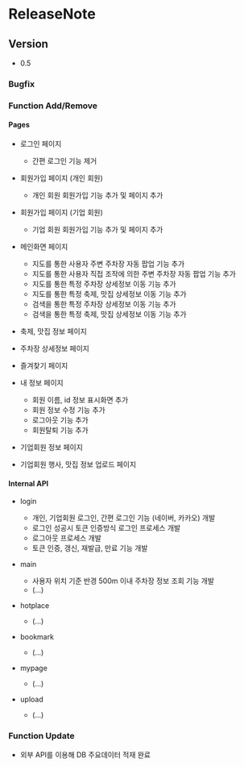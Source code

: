 # ReleaseNote

## Version
 - 0.5

### Bugfix


### Function Add/Remove
#### Pages
- 로그인 페이지
    - 간편 로그인 기능 제거
    
- 회원가입 페이지 (개인 회원)
    - 개인 회원 회원가입 기능 추가 및 페이지 추가

- 회원가입 페이지 (기업 회원)
    - 기업 회원 회원가입 기능 추가 및 페이지 추가

- 메인화면 페이지
    - 지도를 통한 사용자 주변 주차장 자동 팝업 기능 추가
    - 지도를 통한 사용자 직접 조작에 의한 주변 주차장 자동 팝업 기능 추가
    - 지도를 통한 특정 주차장 상세정보 이동 기능 추가
    - 지도를 통한 특정 축제, 맛집 상세정보 이동 기능 추가
    - 검색을 통한 특정 주차장 상세정보 이동 기능 추가
    - 검색을 통한 특정 축제, 맛집 상세정보 이동 기능 추가
    
- 축제, 맛집 정보 페이지

- 주차장 상세정보 페이지

- 즐겨찾기 페이지

- 내 정보 페이지
    - 회원 이름, id 정보 표시화면 추가
    - 회원 정보 수정 기능 추가
    - 로그아웃 기능 추가
    - 회원탈퇴 기능 추가

- 기업회원 정보 페이지
- 기업회원 행사, 맛집 정보 업로드 페이지

#### Internal API
- login 
    - 개인, 기업회원 로그인, 간편 로그인 기능 (네이버, 카카오) 개발
    - 로그인 성공시 토큰 인증방식 로그인 프로세스 개발
    - 로그아웃 프로세스 개발
    - 토큰 인증, 갱신, 재발급, 만료 기능 개발

- main
    - 사용자 위치 기준 반경 500m 이내 주차장 정보 조회 기능 개발
    - (...)

- hotplace
    - (...)

- bookmark
    - (...)

- mypage
    - (...)

- upload
    - (...)

### Function Update
- 외부 API를 이용해 DB 주요데이터 적재 완료
